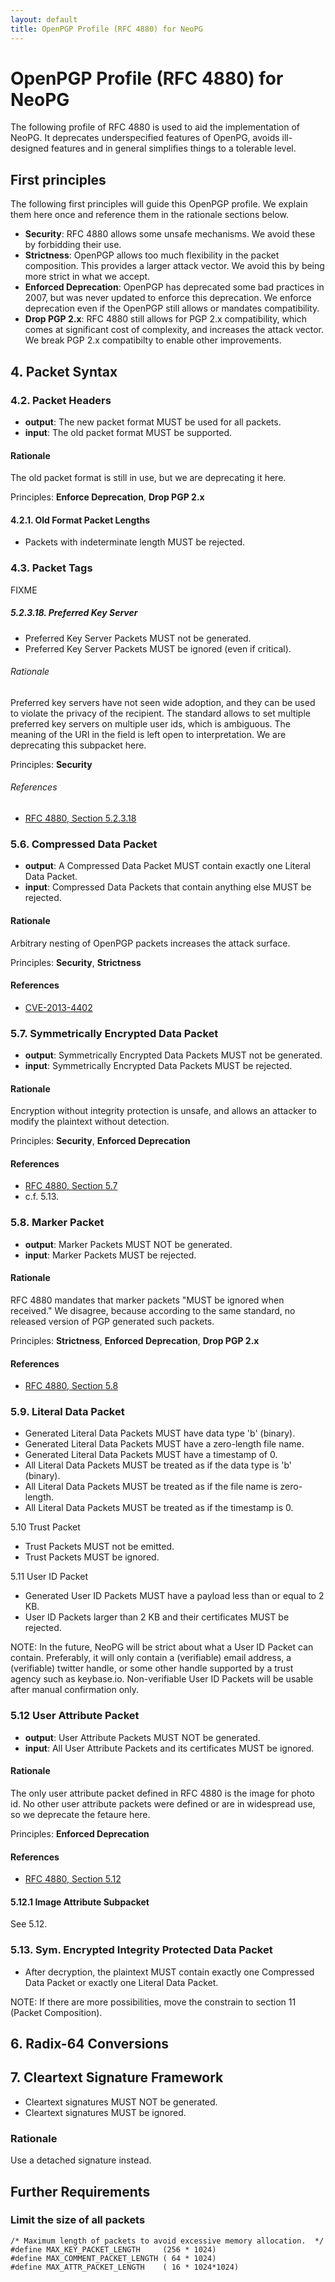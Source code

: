 ```yaml
---
layout: default
title: OpenPGP Profile (RFC 4880) for NeoPG
---
```

# OpenPGP Profile (RFC 4880) for NeoPG

The following profile of RFC 4880 is used to aid the implementation of
NeoPG.  It deprecates underspecified features of OpenPG, avoids
ill-designed features and in general simplifies things to a tolerable
level.

## First principles

The following first principles will guide this OpenPGP profile.  We
explain them here once and reference them in the rationale sections
below.

* __Security__: RFC 4880 allows some unsafe mechanisms.  We avoid
  these by forbidding their use.
* __Strictness__: OpenPGP allows too much flexibility in the packet
  composition.  This provides a larger attack vector.  We avoid this
  by being more strict in what we accept.
* __Enforced Deprecation__: OpenPGP has deprecated some bad practices in
  2007, but was never updated to enforce this deprecation.  We enforce
  deprecation even if the OpenPGP still allows or mandates
  compatibility.
* __Drop PGP 2.x__: RFC 4880 still allows for PGP 2.x compatibility,
  which comes at significant cost of complexity, and increases the
  attack vector.  We break PGP 2.x compatibilty to enable other
  improvements.

## 4. Packet Syntax

### 4.2. Packet Headers

* __output__: The new packet format MUST be used for all packets.
* __input__: The old packet format MUST be supported.

#### Rationale

The old packet format is still in use, but we are deprecating it here.

Principles: __Enforce Deprecation__, __Drop PGP 2.x__

#### 4.2.1. Old Format Packet Lengths

* Packets with indeterminate length MUST be rejected.

### 4.3. Packet Tags

FIXME

##### 5.2.3.18. Preferred Key Server

* Preferred Key Server Packets MUST not be generated.
* Preferred Key Server Packets MUST be ignored (even if critical).

###### Rationale

Preferred key servers have not seen wide adoption, and they can be
used to violate the privacy of the recipient.  The standard allows to
set multiple preferred key servers on multiple user ids, which is
ambiguous.  The meaning of the URI in the field is left open to
interpretation.  We are deprecating this subpacket here.

Principles: __Security__

###### References

* [RFC 4880, Section 5.2.3.18](https://tools.ietf.org/html/rfc4880#section-5.2.3.18)

### 5.6.  Compressed Data Packet

* __output__: A Compressed Data Packet MUST contain exactly one Literal Data Packet.
* __input__: Compressed Data Packets that contain anything else MUST be rejected.

#### Rationale

Arbitrary nesting of OpenPGP packets increases the attack surface.

Principles: __Security__, __Strictness__

#### References

* [CVE-2013-4402](https://nvd.nist.gov/vuln/detail/CVE-2013-4402)

### 5.7. Symmetrically Encrypted Data Packet

* __output__: Symmetrically Encrypted Data Packets MUST not be generated.
* __input__: Symmetrically Encrypted Data Packets MUST be rejected.

#### Rationale

Encryption without integrity protection is unsafe, and allows an
attacker to modify the plaintext without detection.

Principles: __Security__, __Enforced Deprecation__

#### References

* [RFC 4880, Section 5.7](https://tools.ietf.org/html/rfc4880#section-5.7)
* c.f. 5.13.

### 5.8. Marker Packet

* __output__: Marker Packets MUST NOT be generated.
* __input__: Marker Packets MUST be rejected.

#### Rationale

RFC 4880 mandates that marker packets "MUST be ignored when received."
We disagree, because according to the same standard, no released
version of PGP generated such packets.

Principles: __Strictness__, __Enforced Deprecation__, __Drop PGP 2.x__

#### References

* [RFC 4880, Section 5.8](https://tools.ietf.org/html/rfc4880#section-5.8)

### 5.9. Literal Data Packet

* Generated Literal Data Packets MUST have data type 'b' (binary).
* Generated Literal Data Packets MUST have a zero-length file name.
* Generated Literal Data Packets MUST have a timestamp of 0.
* All Literal Data Packets MUST be treated as if the data type is 'b' (binary).
* All Literal Data Packets MUST be treated as if the file name is zero-length.
* All Literal Data Packets MUST be treated as if the timestamp is 0.

5.10 Trust Packet

* Trust Packets MUST not be emitted.
* Trust Packets MUST be ignored.

5.11 User ID Packet

* Generated User ID Packets MUST have a payload less than or equal to 2 KB.
* User ID Packets larger than 2 KB and their certificates MUST be rejected.

NOTE: In the future, NeoPG will be strict about what a User ID Packet can
contain.  Preferably, it will only contain a (verifiable) email
address, a (verifiable) twitter handle, or some other handle supported
by a trust agency such as keybase.io.  Non-verifiable User ID Packets
will be usable after manual confirmation only.

### 5.12 User Attribute Packet

* __output__: User Attribute Packets MUST NOT be generated.
* __input__: All User Attribute Packets and its certificates MUST be ignored.

#### Rationale

The only user attribute packet defined in RFC 4880 is the image for
photo id.  No other user attribute packets were defined or are in
widespread use, so we deprecate the fetaure here.

Principles: __Enforced Deprecation__

#### References

* [RFC 4880, Section 5.12](https://tools.ietf.org/html/rfc4880#section-5.12)

#### 5.12.1 Image Attribute Subpacket

See 5.12.

### 5.13.  Sym. Encrypted Integrity Protected Data Packet

* After decryption, the plaintext MUST contain exactly one Compressed
Data Packet or exactly one Literal Data Packet.

NOTE: If there are more possibilities, move the constrain to section
11 (Packet Composition).

## 6. Radix-64 Conversions

## 7. Cleartext Signature Framework

* Cleartext signatures MUST NOT be generated.
* Cleartext signatures MUST be ignored.

### Rationale

Use a detached signature instead.

## Further Requirements

### Limit the size of all packets

```
/* Maximum length of packets to avoid excessive memory allocation.  */
#define MAX_KEY_PACKET_LENGTH     (256 * 1024)
#define MAX_COMMENT_PACKET_LENGTH ( 64 * 1024)
#define MAX_ATTR_PACKET_LENGTH    ( 16 * 1024*1024)
```
